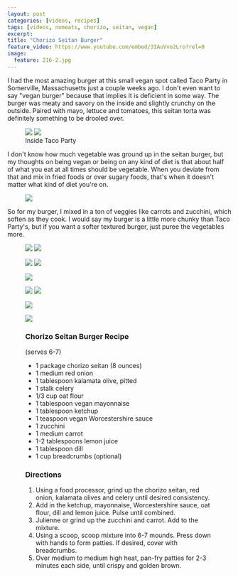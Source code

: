 ```yaml
---
layout: post
categories: [videos, recipes]
tags: [videos, nomeats, chorizo, seitan, vegan]
excerpt: 
title: "Chorizo Seitan Burger"
feature_video: https://www.youtube.com/embed/3IAuVvo2Lro?rel=0
image:
  feature: 216-2.jpg
---
```


I had the most amazing burger at this small vegan spot called Taco Party in Somerville, Massachusetts just a couple weeks ago. I don't even want to say "vegan burger" because that implies it is deficient in some way.  The burger was meaty and savory on the inside and slightly crunchy on the outside.  Paired with mayo, lettuce and tomatoes, this seitan torta was definitely something to be drooled over.

<figure class="half">
<img src="/images/216-2a.jpg">
<img src="/images/216-2b.jpg">
 <figcaption> Inside Taco Party </figcaption>
</figure>

I don't know how much vegetable was ground up in the seitan burger, but my thoughts on being vegan or being on any kind of diet is that about half of what you eat at all times should be vegetable.  When you deviate from that and mix in fried foods or over sugary foods, that's when it doesn't matter what kind of diet you're on.  

<figure>
    <img src="/images/216-9.jpg">
</figure>

So for my burger, I mixed in a ton of veggies like carrots and zucchini, which soften as they cook.  I would say my burger is a little more chunky than Taco Party's, but if you want a softer textured burger, just puree the vegetables more.

<figure class="half">
<img src="/images/216-4.jpg">
<img src="/images/216-5.jpg">
</figure>

<figure class="half">
<img src="/images/216-7.jpg">
<img src="/images/216-8.jpg">
</figure>

<figure>
    <img src="/images/216-10.jpg">
</figure>

<figure class="half">
<img src="/images/216-11.jpg">
<img src="/images/216-12.jpg">
</figure>

<figure>
    <img src="/images/216-14.jpg">
</figure> 
<figure>
    <img src="/images/216-15.jpg">
</figure> 


<figure class="ingredients" markdown="1">

### Chorizo Seitan Burger Recipe
(serves 6-7)

- 1 package chorizo seitan (8 ounces)
- 1 medium red onion
- 1 tablespoon kalamata olive, pitted
- 1 stalk celery
- 1/3 cup oat flour
- 1 tablespoon vegan mayonnaise
- 1 tablespoon ketchup
- 1 teaspoon vegan Worcestershire sauce
- 1 zucchini
- 1 medium carrot
- 1-2 tablespoons lemon juice
- 1 tablespoon dill
- 1 cup breadcrumbs (optional)


</figure>
<figure class="directions" markdown="1">

### Directions

1. Using a food processor, grind up the chorizo seitan, red onion, kalamata olives and celery until desired consistency.
2. Add in the ketchup, mayonnaise, Worcestershire sauce, oat flour, dill and lemon juice.  Pulse until combined.
3. Julienne or grind up the zucchini and carrot.  Add to the mixture.
4. Using a scoop, scoop mixture into 6-7 mounds.  Press down with hands to form patties. If desired, cover with breadcrumbs.
5. Over medium to medium high heat, pan-fry patties for 2-3 minutes each side, until crispy and golden brown.

</figure>